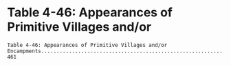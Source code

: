 # Table 4-46: Appearances of Primitive Villages and/or

```
Table 4-46: Appearances of Primitive Villages and/or
Encampments................................................................ 461
```

